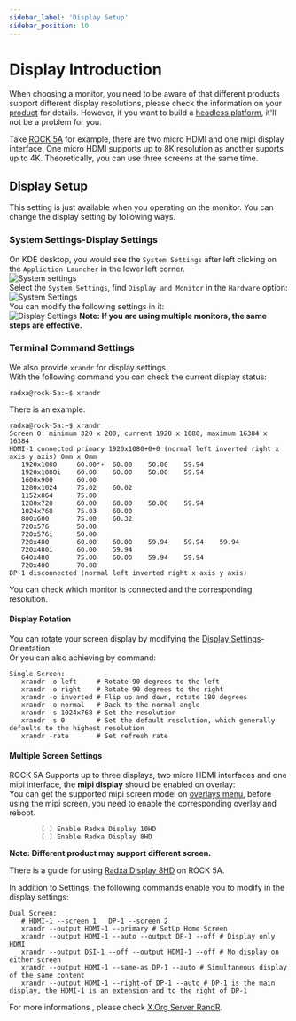 ```yaml
---
sidebar_label: 'Display Setup'
sidebar_position: 10
---
```


# Display Introduction

When choosing a monitor, you need to be aware of that different products support different display resolutions, please check the information on your [product](../../productlist) for details. 
However, if you want to build a [headless platform](../configuration/headless), it'll not be a problem for you.

Take [ROCK 5A](https://radxa.com/product/detailed?product_name=rock_5a) for example, there are two micro HDMI and one mipi display interface. One micro HDMI supports up to 8K resolution as another suports up to 4K. Theoretically, you can use three screens at the same time.  

## Display Setup

This setting is just available when you operating on the monitor. You can change the display setting by following ways.  

### System Settings-Display Settings

On KDE desktop, you would see the `System Settings` after left clicking on the  `Appliction Launcher` in the lower left corner.  
![System settings](/img/configuration/start_sys_setting.webp)  
Select the `System Settings`, find `Display and Monitor` in the `Hardware` option:  
![System Settings](/img/configuration/system_setting.webp)  
You can modify the following settings in it:  
![Display Settings](/img/configuration/display_setting.webp) 
**Note: If you are using multiple monitors, the same steps are effective.**

### Terminal Command Settings

We also provide `xrandr` for display settings.  
With the following command you can check the current display status:  
```
radxa@rock-5a:~$ xrandr
```
There is an example:
```
radxa@rock-5a:~$ xrandr
Screen 0: minimum 320 x 200, current 1920 x 1080, maximum 16384 x 16384
HDMI-1 connected primary 1920x1080+0+0 (normal left inverted right x axis y axis) 0mm x 0mm
   1920x1080     60.00*+  60.00    50.00    59.94
   1920x1080i    60.00    60.00    50.00    59.94
   1600x900      60.00
   1280x1024     75.02    60.02
   1152x864      75.00
   1280x720      60.00    60.00    50.00    59.94
   1024x768      75.03    60.00
   800x600       75.00    60.32
   720x576       50.00
   720x576i      50.00
   720x480       60.00    60.00    59.94    59.94    59.94
   720x480i      60.00    59.94
   640x480       75.00    60.00    59.94    59.94
   720x400       70.08
DP-1 disconnected (normal left inverted right x axis y axis)
```
You can check which monitor is connected and the corresponding resolution.  
#### Display Rotation

You can rotate your screen display by modifying the [Display Settings](../configuration/display#system-settings-display-settings)-Orientation.  
Or you can also achieving by command:
```
Single Screen:
   xrandr -o left     # Rotate 90 degrees to the left
   xrandr -o right    # Rotate 90 degrees to the right
   xrandr -o inverted # Flip up and down, rotate 180 degrees
   xrandr -o normal   # Back to the normal angle
   xrandr -s 1024x768 # Set the resolution
   xrandr -s 0        # Set the default resolution, which generally defaults to the highest resolution
   xrandr -rate       # Set refresh rate
```

#### Multiple Screen Settings

ROCK 5A Supports up to three displays, two micro HDMI interfaces and one mipi interface, the **mipi display** should be enabled on overlay:  
You can get the supported mipi screen model on [overlays menu](../configuration/devicetree#how-to-enable-an-overlay), 
before using the mipi screen, you need to enable the corresponding overlay and reboot.  

```
        [ ] Enable Radxa Display 10HD 
        [ ] Enable Radxa Display 8HD
```
**Note: Different product may support different screen.**  

There is a guide for using [Radxa Display 8HD](../rock5a/accessories_guides/lcd-8-hd.md) on ROCK 5A. 

In addition to Settings, the following commands enable you to modify in the display settings:

```
Dual Screen:
   # HDMI-1 --screen 1   DP-1 --screen 2
   xrandr --output HDMI-1 --primary # SetUp Home Screen
   xrandr --output HDMI-1 --auto --output DP-1 --off # Display only HDMI
   xrandr --output DSI-1 --off --output HDMI-1 --off # No display on either screen
   xrandr --output HDMI-1 --same-as DP-1 --auto # Simultaneous display of the same content
   xrandr --output HDMI-1 --right-of DP-1 --auto # DP-1 is the main display, the HDMI-1 is an extension and to the right of DP-1
```
For more informations , please check [X.Org Server RandR](https://en.wikipedia.org/wiki/X.Org_Server#Other_DDX_components). 